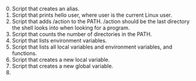 0. Script that creates an alias.
1. Script that prints hello user, where user is the current Linux user.
2. Script that adds /action to the PATH. /action should be the last directory the shell looks into when looking for a program.
3. Script that counts the number of directories in the PATH.
4. Script that lists environment variables.
5. Script that lists all local variables and environment variables, and functions.
6. Script that creates a new local variable.
7. Script that creates a new global variable.
8.      
